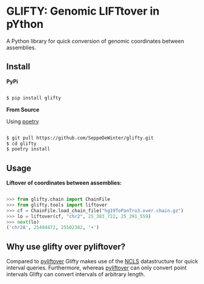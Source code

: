 # GLIFTY: Genomic LIFTtover in pYthon

A Python library for quick conversion of genomic coordinates between assemblies.

## Install

**PyPi**

```bash

$ pip install glifty

```

**From Source**

Using [poetry](https://python-poetry.org/)

```bash

$ git pull https://github.com/SeppeDeWinter/glifty.git
$ cd glifty
$ poetry install

```

## Usage

**Liftover of coordinates between assemblies:**

```python

>>> from glifty.chain import ChainFile
>>> from glifty.tools import liftover
>>> cf = ChainFile.load_chain_file("hg19ToPanTro3.over.chain.gz")
>>> lo = liftover(cf, "chr2", 25_383_722, 25_391_559)
>>> next(lo)
('chr2A', 25494472, 25502382, '+')

```

## Why use glifty over pyliftover?

Compared to [pyliftover](https://github.com/konstantint/pyliftover) Glifty makes use of the [NCLS](https://github.com/pyranges/ncls) datastructure for quick interval queries. Furthermore, whereas [pyliftover](https://github.com/konstantint/pyliftover) can only convert point intervals Glifty can convert intervals of arbitrary length.

